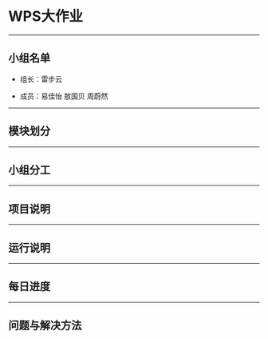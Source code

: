 # WPS大作业

---

## 小组名单

- 组长：雷步云

- 成员：易佳怡 敖国贝 周蔚然

---

## 模块划分

---

## 小组分工

---

## 项目说明

---

## 运行说明

---

## 每日进度

---

## 问题与解决方法


